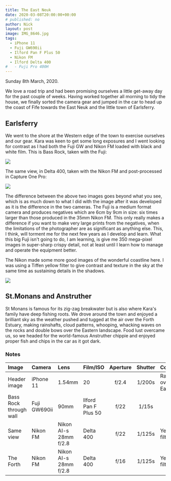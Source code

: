 ```yaml
---
title: The East Neuk
date: 2020-03-08T20:00:00+00:00
# published: no
author: Nick
layout: post
image: IMG_8646.jpg
tags:
  - iPhone 11
  - Fuji GW690ii
  - Ilford Pan F Plus 50
  - Nikon FM
  - Ilford Delta 400
#   - Fuji Pro 400H
---
```

Sunday 8th March, 2020. 

We love a road trip and had been promising ourselves a little get-away day for the past couple of weeks. Having worked together all morning to tidy the house, we finally sorted the camera gear and jumped in the car to head up the coast of Fife towards the East Neuk and the little town of Earlsferry.

## Earlsferry
We went to the shore at the Western edge of the town to exercise ourselves and our gear. Kara was keen to get some long exposures and I went looking for contrast as I had both the Fuji GW and Nikon FM loaded with black and white film. This is Bass Rock, taken with the Fuji:

![]({{site.baseurl}}/img/20-3-20-Pro50-1.jpg)

The same view, in Delta 400, taken with the Nikon FM and post-processed in Capture One Pro:

![]({{site.baseurl}}/img/20-3-22-Delta-400-22.jpg)

The difference between the above two images goes beyond what you see, which is as much down to what I did with the image after it was developed as it is the difference in the two cameras. The Fuji is a medium format camera and produces negatives which are 6cm by 9cm in size: six times larger than those produced in the 35mm Nikon FM. This only really makes a difference if you want to make very large prints from the negatives, when the limitations of the photographer are as significant as anything else. This, I think, will torment me for the next few years as I develop and learn. What this big Fuji isn't going to do, I am learning, is give me 350 mega-pixel images in super-sharp crispy detail, not at least until I learn how to manage and operate the equipment better.

The Nikon made some more good images of the wonderful coastline here. I was using a Tiffen yellow filter to give contrast and texture in the sky at the same time as sustaining details in the shadows.

![]({{site.baseurl}}/img/20-3-22-Delta-400-24.jpg)

## St.Monans and Anstruther
St Monans is famous for its zig-zag breakwater but is also where Kara's family have deep fishing roots. We drove around the town and enjoyed a brilliant sky as the weather pushed and tugged at the air over the Forth Estuary, making rainshafts, cloud patterns, whooping, whacking waves on the rocks and double bows over the Eastern landscape. Food lust overcame us, so we headed for the world-famous Anstruther chippie and enjoyed proper fish and chips in the car as it got dark.

### Notes

Image|Camera|Lens|Film/ISO|Aperture|Shutter|Comment
:----|:-----|:---|:---|:------:|:----:|:------
Header image|iPhone 11|1.54mm|20|f/2.4|1/200s|Rainbow over Earlsferry
Bass Rock through wall|Fuji GW690ii|90mm|Ilford Pan F Plus 50|f/22|1/15s
Same view|Nikon FM|Nikon AI-s 28mm f/2.8 |Delta 400|f/22|1/125s|Yellow filter.
The Forth|Nikon FM|Nikon AI-s 28mm f/2.8 |Delta 400|f/16|1/125s|Yellow filter.

